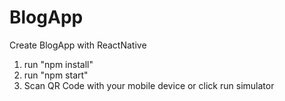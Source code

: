 # BlogApp
Create BlogApp with ReactNative

1. run "npm install"
2. run "npm start"
3. Scan QR Code with your mobile device or click run simulator
